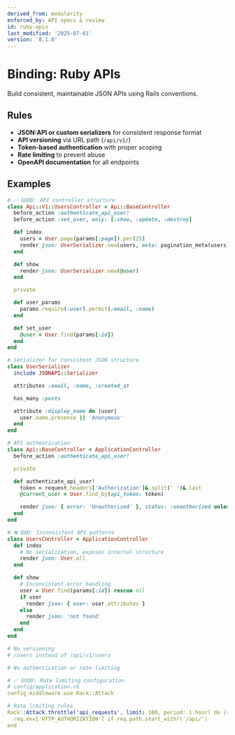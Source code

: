 ```yaml
---
derived_from: modularity
enforced_by: API specs & review
id: ruby-apis
last_modified: '2025-07-01'
version: '0.1.0'
---
```

# Binding: Ruby APIs

Build consistent, maintainable JSON APIs using Rails conventions.

## Rules

- **JSON:API or custom serializers** for consistent response format
- **API versioning** via URL path (`/api/v1/`)
- **Token-based authentication** with proper scoping
- **Rate limiting** to prevent abuse
- **OpenAPI documentation** for all endpoints

## Examples

```ruby
# ✅ GOOD: API controller structure
class Api::V1::UsersController < Api::BaseController
  before_action :authenticate_api_user!
  before_action :set_user, only: [:show, :update, :destroy]

  def index
    users = User.page(params[:page]).per(25)
    render json: UserSerializer.new(users, meta: pagination_meta(users))
  end

  def show
    render json: UserSerializer.new(@user)
  end

  private

  def user_params
    params.require(:user).permit(:email, :name)
  end

  def set_user
    @user = User.find(params[:id])
  end
end

# Serializer for consistent JSON structure
class UserSerializer
  include JSONAPI::Serializer

  attributes :email, :name, :created_at

  has_many :posts

  attribute :display_name do |user|
    user.name.presence || 'Anonymous'
  end
end

# API authentication
class Api::BaseController < ApplicationController
  before_action :authenticate_api_user!

  private

  def authenticate_api_user!
    token = request.headers['Authorization']&.split(' ')&.last
    @current_user = User.find_by(api_token: token)

    render json: { error: 'Unauthorized' }, status: :unauthorized unless @current_user
  end
end
```

```ruby
# ❌ BAD: Inconsistent API patterns
class UsersController < ApplicationController
  def index
    # No serialization, exposes internal structure
    render json: User.all
  end

  def show
    # Inconsistent error handling
    user = User.find(params[:id]) rescue nil
    if user
      render json: { user: user.attributes }
    else
      render json: 'not found'
    end
  end
end

# No versioning
# /users instead of /api/v1/users

# No authentication or rate limiting
```

```yaml
# ✅ GOOD: Rate limiting configuration
# config/application.rb
config.middleware.use Rack::Attack

# Rate limiting rules
Rack::Attack.throttle('api_requests', limit: 100, period: 1.hour) do |req|
  req.env['HTTP_AUTHORIZATION'] if req.path.start_with?('/api/')
end
```
